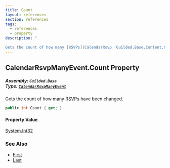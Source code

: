 ```yaml
---
title: Count
layout: references
section: references
tags:
  - references
  - property
description: "

Gets the count of how many [RSVPs](CalendarRsvp 'Guilded.Base.Content.CalendarRsvp') have been changed."
---
```


## CalendarRsvpManyEvent.Count Property
##### **Assembly:** `Guilded.Base`<br/>**Type:** [`CalendarRsvpManyEvent`](CalendarRsvpManyEvent 'Guilded.Base.Events.CalendarRsvpManyEvent')

Gets the count of how many [RSVPs](CalendarRsvp 'Guilded.Base.Content.CalendarRsvp') have been changed.

```csharp
public int Count { get; }
```

#### Property Value
[System.Int32](https://docs.microsoft.com/en-us/dotnet/api/System.Int32 'System.Int32')

### See Also
- [First](CalendarRsvpManyEvent.First 'Guilded.Base.Events.CalendarRsvpManyEvent.First')
- [Last](CalendarRsvpManyEvent.Last 'Guilded.Base.Events.CalendarRsvpManyEvent.Last')